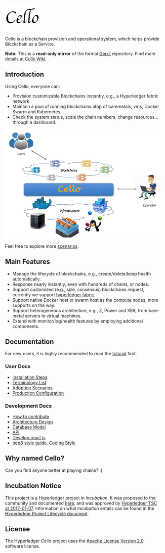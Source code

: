 ![Cello](docs/imgs/logo.png)

Cello is a blockchain provision and operational system, which helps provide Blockchain as a Service.

**Note:** This is a **read-only mirror** of the formal [Gerrit](https://gerrit.hyperledger.org/r/#/admin/projects/cello) repository. Find more details at [Cello Wiki](https://wiki.hyperledger.org/projects/cello).

## Introduction

Using Cello, everyone can:

* Provision customizable Blockchains instantly, e.g., a Hyperledger fabric network.
* Maintain a pool of running blockchains atop of baremetals, vms, Docker Swarm and Kubernetes.
* Check the system status, scale the chain numbers, change resources... through a dashboard.

![Typical Scenario](docs/imgs/scenario.png)

Feel free to explore more [scenarios](docs/scenario.md).

## Main Features

* Manage the lifecycle of blockchains, e.g., create/delete/keep health automatically.
* Response nearly instantly, even with hundreds of chains, or nodes.
* Support customized (e.g., size, consensus) blockchains request, currently we support [hyperledger fabric](https://github.com/hyperledger/fabric).
* Support native Docker host or swarm host as the compute nodes, more supports on the way.
* Support heterogeneous architecture, e.g., Z, Power and X86, from bare-metal servers to virtual machines.
* Extend with monitor/log/health features by employing additional components.

## Documentation

For new users, it is highly recommended to read the [tutorial](docs/tutorial.md) first.

### User Docs
* [Installation Steps](docs/installation.md)
* [Terminology List](docs/terminology.md)
* [Adoption Scenarios](docs/scenario.md)
* [Production Configuration](docs/production_config.md)

### Development Docs
* [How to contribute](docs/CONTRIBUTING.md)
* [Architecture Design](docs/arch.md)
* [Database Model](docs/db.md)
* [API](api/restserver_v2.md)
* [Develop react js](docs/reactjs.md)
* [pep8 style guide](https://www.python.org/dev/peps/pep-0008/), [Coding Style](docs/code_style.md)

## Why named Cello?
Can you find anyone better at playing chains? :)

## Incubation Notice
This project is a Hyperledger project in _Incubation_. It was proposed to the community and documented [here](https://docs.google.com/document/d/1E2i5GRqWsIag7KTxjQ_jQdDiWcuikv3KqXeuw7NaceM/edit), and was approved by [Hyperledger TSC at 2017-01-07](https://lists.hyperledger.org/pipermail/hyperledger-tsc/2017-January/000535.html). Information on what _Incubation_ entails can be found in the [Hyperledger Project Lifecycle document](https://goo.gl/4edNRc).

## License <a name="license"></a>
The Hyperledger Cello project uses the [Apache License Version 2.0](LICENSE) software license.
